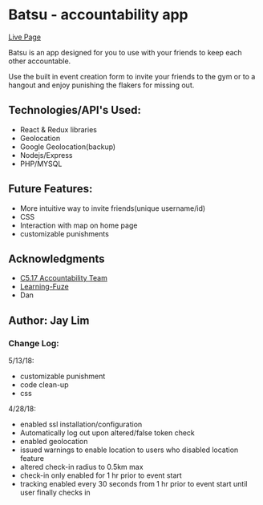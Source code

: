 # Batsu - accountability app

[Live Page](https://www.batsu.io)

Batsu is an app designed for you to use with your friends to keep each other accountable.

Use the built in event creation form to invite your friends to the gym or to a hangout and enjoy punishing the flakers for missing out.

## **Technologies/API's Used:**
* React & Redux libraries
* Geolocation
* Google Geolocation(backup)
* Nodejs/Express
* PHP/MYSQL

## **Future Features:**
* More intuitive way to invite friends(unique username/id)
* CSS
* Interaction with map on home page
* customizable punishments

## Acknowledgments
  * [C5.17 Accountability Team](https://github.com/Learning-Fuze/c5.17_accountability)
  * [Learning-Fuze](https://learningfuze.com/)
  * Dan
  
## Author: Jay Lim


### Change Log: 

5/13/18:
 * customizable punishment
 * code clean-up
 * css

4/28/18:
 * enabled ssl installation/configuration
 * Automatically log out upon altered/false token check
 * enabled geolocation
 * issued warnings to enable location to users who disabled location feature
 * altered check-in radius to 0.5km max
 * check-in only enabled for 1 hr prior to event start
 * tracking enabled every 30 seconds from 1 hr prior to event start until user finally checks in
